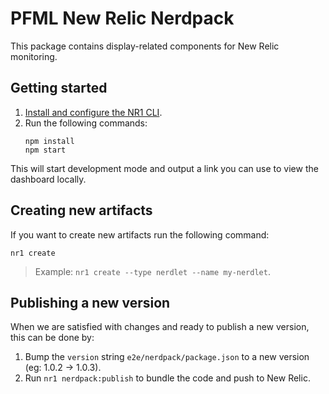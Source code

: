 # PFML New Relic Nerdpack

This package contains display-related components for New Relic monitoring.

## Getting started

1. [Install and configure the NR1 CLI](https://developer.newrelic.com/build-apps/ab-test/install-nr1/).
2. Run the following commands:
   ```shell
   npm install
   npm start
   ```

This will start development mode and output a link you can use to view the dashboard locally.

## Creating new artifacts

If you want to create new artifacts run the following command:

```
nr1 create
```

> Example: `nr1 create --type nerdlet --name my-nerdlet`.

## Publishing a new version

When we are satisfied with changes and ready to publish a new version, this can be done by:

1. Bump the `version` string `e2e/nerdpack/package.json` to a new version (eg: 1.0.2 -> 1.0.3).
2. Run `nr1 nerdpack:publish` to bundle the code and push to New Relic.
